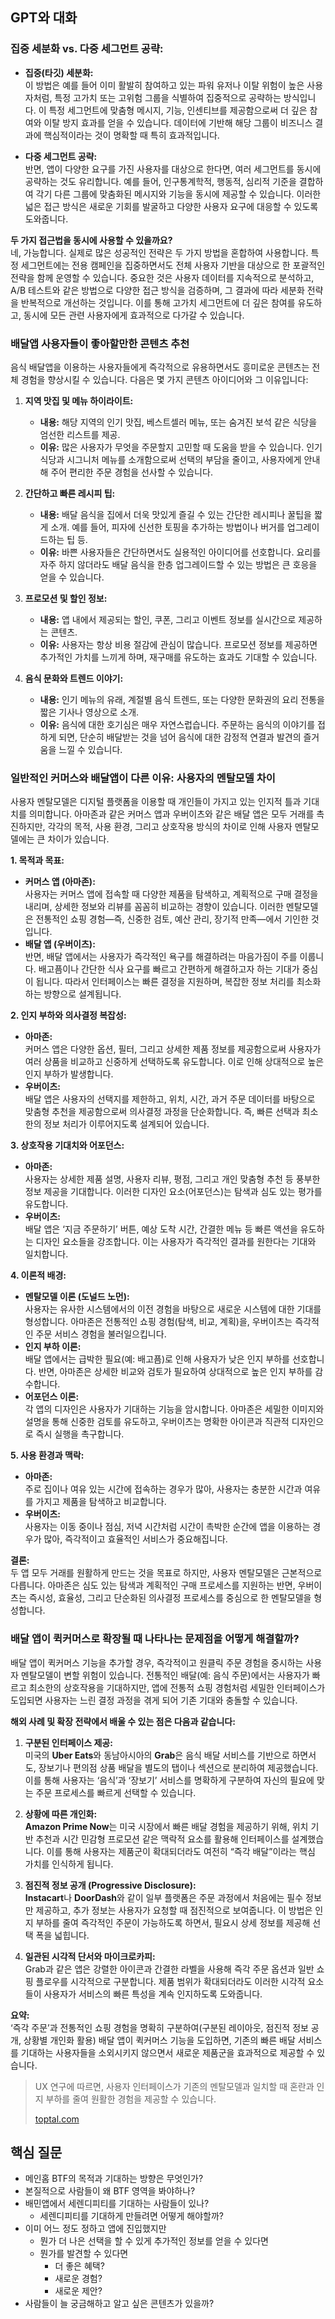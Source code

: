 ## GPT와 대화

### **집중 세분화 vs. 다중 세그먼트 공략:**

- **집중(타깃) 세분화:**  
    이 방법은 예를 들어 이미 활발히 참여하고 있는 파워 유저나 이탈 위험이 높은 사용자처럼, 특정 고가치 또는 고위험 그룹을 식별하여 집중적으로 공략하는 방식입니다. 이 특정 세그먼트에 맞춤형 메시지, 기능, 인센티브를 제공함으로써 더 깊은 참여와 이탈 방지 효과를 얻을 수 있습니다. 데이터에 기반해 해당 그룹이 비즈니스 결과에 핵심적이라는 것이 명확할 때 특히 효과적입니다.
    
- **다중 세그먼트 공략:**  
    반면, 앱이 다양한 요구를 가진 사용자를 대상으로 한다면, 여러 세그먼트를 동시에 공략하는 것도 유리합니다. 예를 들어, 인구통계학적, 행동적, 심리적 기준을 결합하여 각기 다른 그룹에 맞춤화된 메시지와 기능을 동시에 제공할 수 있습니다. 이러한 넓은 접근 방식은 새로운 기회를 발굴하고 다양한 사용자 요구에 대응할 수 있도록 도와줍니다.
    

**두 가지 접근법을 동시에 사용할 수 있을까요?**  
네, 가능합니다. 실제로 많은 성공적인 전략은 두 가지 방법을 혼합하여 사용합니다. 특정 세그먼트에는 전용 캠페인을 집중하면서도 전체 사용자 기반을 대상으로 한 포괄적인 전략을 함께 운영할 수 있습니다. 중요한 것은 사용자 데이터를 지속적으로 분석하고, A/B 테스트와 같은 방법으로 다양한 접근 방식을 검증하며, 그 결과에 따라 세분화 전략을 반복적으로 개선하는 것입니다. 이를 통해 고가치 세그먼트에 더 깊은 참여를 유도하고, 동시에 모든 관련 사용자에게 효과적으로 다가갈 수 있습니다.


### **배달앱 사용자들이 좋아할만한 콘텐츠 추천**

음식 배달앱을 이용하는 사용자들에게 즉각적으로 유용하면서도 흥미로운 콘텐츠는 전체 경험을 향상시킬 수 있습니다. 다음은 몇 가지 콘텐츠 아이디어와 그 이유입니다:

1. **지역 맛집 및 메뉴 하이라이트:**
    
    - **내용:** 해당 지역의 인기 맛집, 베스트셀러 메뉴, 또는 숨겨진 보석 같은 식당을 엄선한 리스트를 제공.
    - **이유:** 많은 사용자가 무엇을 주문할지 고민할 때 도움을 받을 수 있습니다. 인기 식당과 시그니처 메뉴를 소개함으로써 선택의 부담을 줄이고, 사용자에게 안내해 주어 편리한 주문 경험을 선사할 수 있습니다.

2. **간단하고 빠른 레시피 팁:**
    
    - **내용:** 배달 음식을 집에서 더욱 맛있게 즐길 수 있는 간단한 레시피나 꿀팁을 짧게 소개. 예를 들어, 피자에 신선한 토핑을 추가하는 방법이나 버거를 업그레이드하는 팁 등.
    - **이유:** 바쁜 사용자들은 간단하면서도 실용적인 아이디어를 선호합니다. 요리를 자주 하지 않더라도 배달 음식을 한층 업그레이드할 수 있는 방법은 큰 호응을 얻을 수 있습니다.

3. **프로모션 및 할인 정보:**
    
    - **내용:** 앱 내에서 제공되는 할인, 쿠폰, 그리고 이벤트 정보를 실시간으로 제공하는 콘텐츠.
    - **이유:** 사용자는 항상 비용 절감에 관심이 많습니다. 프로모션 정보를 제공하면 추가적인 가치를 느끼게 하며, 재구매를 유도하는 효과도 기대할 수 있습니다.

4. **음식 문화와 트렌드 이야기:**
    
    - **내용:** 인기 메뉴의 유래, 계절별 음식 트렌드, 또는 다양한 문화권의 요리 전통을 짧은 기사나 영상으로 소개.
    - **이유:** 음식에 대한 호기심은 매우 자연스럽습니다. 주문하는 음식의 이야기를 접하게 되면, 단순히 배달받는 것을 넘어 음식에 대한 감정적 연결과 발견의 즐거움을 느낄 수 있습니다.

### 일반적인 커머스와 배달앱이 다른 이유: 사용자의 멘탈모델 차이

사용자 멘탈모델은 디지털 플랫폼을 이용할 때 개인들이 가지고 있는 인지적 틀과 기대치를 의미합니다. 아마존과 같은 커머스 앱과 우버이츠와 같은 배달 앱은 모두 거래를 촉진하지만, 각각의 목적, 사용 환경, 그리고 상호작용 방식의 차이로 인해 사용자 멘탈모델에는 큰 차이가 있습니다.

**1. 목적과 목표:**

- **커머스 앱 (아마존):**  
    사용자는 커머스 앱에 접속할 때 다양한 제품을 탐색하고, 계획적으로 구매 결정을 내리며, 상세한 정보와 리뷰를 꼼꼼히 비교하는 경향이 있습니다. 이러한 멘탈모델은 전통적인 쇼핑 경험—즉, 신중한 검토, 예산 관리, 장기적 만족—에서 기인한 것입니다.
- **배달 앱 (우버이츠):**  
    반면, 배달 앱에서는 사용자가 즉각적인 욕구를 해결하려는 마음가짐이 주를 이룹니다. 배고픔이나 간단한 식사 요구를 빠르고 간편하게 해결하고자 하는 기대가 중심이 됩니다. 따라서 인터페이스는 빠른 결정을 지원하며, 복잡한 정보 처리를 최소화하는 방향으로 설계됩니다.

**2. 인지 부하와 의사결정 복잡성:**

- **아마존:**  
    커머스 앱은 다양한 옵션, 필터, 그리고 상세한 제품 정보를 제공함으로써 사용자가 여러 상품을 비교하고 신중하게 선택하도록 유도합니다. 이로 인해 상대적으로 높은 인지 부하가 발생합니다.
- **우버이츠:**  
    배달 앱은 사용자의 선택지를 제한하고, 위치, 시간, 과거 주문 데이터를 바탕으로 맞춤형 추천을 제공함으로써 의사결정 과정을 단순화합니다. 즉, 빠른 선택과 최소한의 정보 처리가 이루어지도록 설계되어 있습니다.

**3. 상호작용 기대치와 어포던스:**

- **아마존:**  
    사용자는 상세한 제품 설명, 사용자 리뷰, 평점, 그리고 개인 맞춤형 추천 등 풍부한 정보 제공을 기대합니다. 이러한 디자인 요소(어포던스)는 탐색과 심도 있는 평가를 유도합니다.
- **우버이츠:**  
    배달 앱은 ‘지금 주문하기’ 버튼, 예상 도착 시간, 간결한 메뉴 등 빠른 액션을 유도하는 디자인 요소들을 강조합니다. 이는 사용자가 즉각적인 결과를 원한다는 기대와 일치합니다.

**4. 이론적 배경:**

- **멘탈모델 이론 (도널드 노먼):**  
    사용자는 유사한 시스템에서의 이전 경험을 바탕으로 새로운 시스템에 대한 기대를 형성합니다. 아마존은 전통적인 쇼핑 경험(탐색, 비교, 계획)을, 우버이츠는 즉각적인 주문 서비스 경험을 불러일으킵니다.
- **인지 부하 이론:**  
    배달 앱에서는 급박한 필요(예: 배고픔)로 인해 사용자가 낮은 인지 부하를 선호합니다. 반면, 아마존은 상세한 비교와 검토가 필요하여 상대적으로 높은 인지 부하를 감수합니다.
- **어포던스 이론:**  
    각 앱의 디자인은 사용자가 기대하는 기능을 암시합니다. 아마존은 세밀한 이미지와 설명을 통해 신중한 검토를 유도하고, 우버이츠는 명확한 아이콘과 직관적 디자인으로 즉시 실행을 촉구합니다.

**5. 사용 환경과 맥락:**

- **아마존:**  
    주로 집이나 여유 있는 시간에 접속하는 경우가 많아, 사용자는 충분한 시간과 여유를 가지고 제품을 탐색하고 비교합니다.
- **우버이츠:**  
    사용자는 이동 중이나 점심, 저녁 시간처럼 시간이 촉박한 순간에 앱을 이용하는 경우가 많아, 즉각적이고 효율적인 서비스가 중요해집니다.

**결론:**  
두 앱 모두 거래를 원활하게 만드는 것을 목표로 하지만, 사용자 멘탈모델은 근본적으로 다릅니다. 아마존은 심도 있는 탐색과 계획적인 구매 프로세스를 지원하는 반면, 우버이츠는 즉시성, 효율성, 그리고 단순화된 의사결정 프로세스를 중심으로 한 멘탈모델을 형성합니다.


### 배달 앱이 퀵커머스로 확장될 때 나타나는 문제점을 어떻게 해결할까?

배달 앱이 퀵커머스 기능을 추가할 경우, 즉각적이고 원클릭 주문 경험을 중시하는 사용자 멘탈모델이 변할 위험이 있습니다. 전통적인 배달(예: 음식 주문)에서는 사용자가 빠르고 최소한의 상호작용을 기대하지만, 앱에 전통적 쇼핑 경험처럼 세밀한 인터페이스가 도입되면 사용자는 느린 결정 과정을 겪게 되어 기존 기대와 충돌할 수 있습니다.

**해외 사례 및 확장 전략에서 배울 수 있는 점은 다음과 같습니다:**

1. **구분된 인터페이스 제공:**  
    미국의 **Uber Eats**와 동남아시아의 **Grab**은 음식 배달 서비스를 기반으로 하면서도, 장보기나 편의점 상품 배달을 별도의 탭이나 섹션으로 분리하여 제공했습니다. 이를 통해 사용자는 ‘음식’과 ‘장보기’ 서비스를 명확하게 구분하여 자신의 필요에 맞는 주문 프로세스를 빠르게 선택할 수 있습니다.
    
2. **상황에 따른 개인화:**  
    **Amazon Prime Now**는 미국 시장에서 빠른 배달 경험을 제공하기 위해, 위치 기반 추천과 시간 민감형 프로모션 같은 맥락적 요소를 활용해 인터페이스를 설계했습니다. 이를 통해 사용자는 제품군이 확대되더라도 여전히 “즉각 배달”이라는 핵심 가치를 인식하게 됩니다.
    
3. **점진적 정보 공개 (Progressive Disclosure):**  
    **Instacart**나 **DoorDash**와 같이 일부 플랫폼은 주문 과정에서 처음에는 필수 정보만 제공하고, 추가 정보는 사용자가 요청할 때 점진적으로 보여줍니다. 이 방법은 인지 부하를 줄여 즉각적인 주문이 가능하도록 하면서, 필요시 상세 정보를 제공해 선택 폭을 넓힙니다.
    
4. **일관된 시각적 단서와 마이크로카피:**  
    Grab과 같은 앱은 강렬한 아이콘과 간결한 라벨을 사용해 즉각 주문 옵션과 일반 쇼핑 플로우를 시각적으로 구분합니다. 제품 범위가 확대되더라도 이러한 시각적 요소들이 사용자가 서비스의 빠른 특성을 계속 인지하도록 도와줍니다.
    

**요약:**  
‘즉각 주문’과 전통적인 쇼핑 경험을 명확히 구분하여(구분된 레이아웃, 점진적 정보 공개, 상황별 개인화 활용) 배달 앱이 퀵커머스 기능을 도입하면, 기존의 빠른 배달 서비스를 기대하는 사용자들을 소외시키지 않으면서 새로운 제품군을 효과적으로 제공할 수 있습니다.

> UX 연구에 따르면, 사용자 인터페이스가 기존의 멘탈모델과 일치할 때 혼란과 인지 부하를 줄여 원활한 경험을 제공할 수 있습니다.
> 
> [toptal.com](https://www.toptal.com/designers/ux/mental-models-ux-design)


## 핵심 질문
- 메인홈 BTF의 목적과 기대하는 방향은 무엇인가?
- 본질적으로 사람들이 왜 BTF 영역을 봐야하나?
- 배민앱에서 세렌디피티를 기대하는 사람들이 있나?
	- 세렌디피티를 기대하게 만들려면 어떻게 해야할까?
- 이미 어느 정도 정하고 앱에 진입했지만
	- 뭔가 더 나은 선택을 할 수 있게 추가적인 정보를 얻을 수 있다면
	- 뭔가를 발견할 수 있다면
		- 더 좋은 혜택?
		- 새로운 경험?
		- 새로운 제안?
- 사람들이 늘 궁금해하고 알고 싶은 콘텐츠가 있을까?